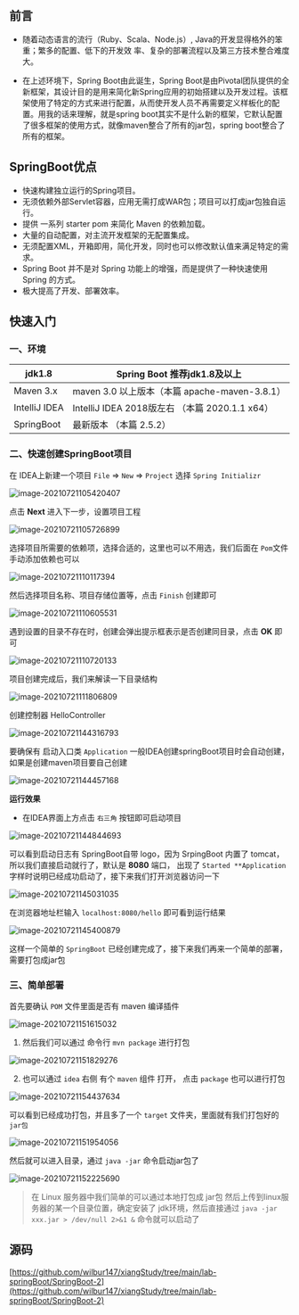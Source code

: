 ## 前言

- 随着动态语言的流行（Ruby、Scala、Node.js）, Java的开发显得格外的笨重；繁多的配置、低下的开发效
  率、复杂的部署流程以及第三方技术整合难度大。

- 在上述环境下，Spring Boot由此诞生，Spring Boot是由Pivotal团队提供的全新框架，其设计目的是用来简化新Spring应用的初始搭建以及开发过程。该框架使用了特定的方式来进行配置，从而使开发人员不再需要定义样板化的配置。用我的话来理解，就是spring boot其实不是什么新的框架，它默认配置了很多框架的使用方式，就像maven整合了所有的jar包，spring boot整合了所有的框架。

## SpringBoot优点

- 快速构建独立运行的Spring项目。
- 无须依赖外部Servlet容器，应用无需打成WAR包；项目可以打成jar包独自运行。
- 提供 一系列 starter pom 来简化 Maven 的依赖加载。
- 大量的自动配置，对主流开发框架的无配置集成。
- 无须配置XML，开箱即用，简化开发，同时也可以修改默认值来满足特定的需求。
- Spring Boot 并不是对 Spring 功能上的增强，而是提供了一种快速使用 Spring 的方式。
- 极大提高了开发、部署效率。

## 快速入门

### 一、环境

| jdk1.8        | Spring Boot 推荐jdk1.8及以上                   |
| ------------- | ---------------------------------------------- |
| Maven 3.x     | maven 3.0 以上版本（本篇 apache-maven-3.8.1）  |
| IntelliJ IDEA | IntelliJ IDEA 2018版左右 （本篇 2020.1.1 x64） |
| SpringBoot    | 最新版本 （本篇 2.5.2）                        |

### 二、快速创建SpringBoot项目

在 IDEA上新建一个项目 `File`  => `New`  => `Project` 选择 `Spring Initializr` 

![image-20210721105420407](https://cdn.jsdelivr.net/gh/wilbur147/cdnPictureBed/article/20210721105420.png)



点击 **Next** 进入下一步，设置项目工程



![image-20210721105726899](https://cdn.jsdelivr.net/gh/wilbur147/cdnPictureBed/article/20210721105727.png)



选择项目所需要的依赖项，选择合适的，这里也可以不用选，我们后面在 `Pom`文件手动添加依赖也可以



![image-20210721110117394](https://cdn.jsdelivr.net/gh/wilbur147/cdnPictureBed/article/20210721110117.png)



然后选择项目名称、项目存储位置等，点击 `Finish` 创建即可



![image-20210721110605531](https://cdn.jsdelivr.net/gh/wilbur147/cdnPictureBed/article/20210721110605.png)



遇到设置的目录不存在时，创建会弹出提示框表示是否创建同目录，点击 **OK** 即可



![image-20210721110720133](https://cdn.jsdelivr.net/gh/wilbur147/cdnPictureBed/article/20210721110720.png)



项目创建完成后，我们来解读一下目录结构



![image-20210721111806809](https://cdn.jsdelivr.net/gh/wilbur147/cdnPictureBed/article/20210721111807.png)



创建控制器 HelloController



![image-20210721144316793](https://cdn.jsdelivr.net/gh/wilbur147/cdnPictureBed/article/20210721144316.png)



要确保有 启动入口类 `Application` 一般IDEA创建springBoot项目时会自动创建，如果是创建maven项目要自己创建



![image-20210721144457168](https://cdn.jsdelivr.net/gh/wilbur147/cdnPictureBed/article/20210721144457.png)



**运行效果**

- 在IDEA界面上方点击 `右三角` 按钮即可启动项目

![image-20210721144844693](https://cdn.jsdelivr.net/gh/wilbur147/cdnPictureBed/article/20210721144844.png)



可以看到启动日志有 SpringBoot自带 logo，因为 SrpingBoot 内置了 tomcat，所以我们直接启动就行了，默认是 **8080** 端口， 出现了 `Started **Application` 字样时说明已经成功启动了，接下来我们打开浏览器访问一下



![image-20210721145031035](https://cdn.jsdelivr.net/gh/wilbur147/cdnPictureBed/article/20210721145031.png)



在浏览器地址栏输入 `localhost:8080/hello` 即可看到运行结果



![image-20210721145400879](https://cdn.jsdelivr.net/gh/wilbur147/cdnPictureBed/article/20210721145400.png)

这样一个简单的 `SpringBoot` 已经创建完成了，接下来我们再来一个简单的部署，需要打包成jar包



### 三、简单部署

首先要确认 `POM` 文件里面是否有 maven 编译插件

![image-20210721151615032](https://cdn.jsdelivr.net/gh/wilbur147/cdnPictureBed/article/20210721151615.png)



1. 然后我们可以通过 命令行 `mvn package` 进行打包

![image-20210721151829276](https://cdn.jsdelivr.net/gh/wilbur147/cdnPictureBed/article/20210721151829.png)

2. 也可以通过 `idea` 右侧 有个 `maven` 组件 打开， 点击 `package` 也可以进行打包

![image-20210721154437634](https://cdn.jsdelivr.net/gh/wilbur147/cdnPictureBed/article/20210721154437.png)

可以看到已经成功打包，并且多了一个 `target` 文件夹，里面就有我们打包好的`jar包`

![image-20210721151954056](https://cdn.jsdelivr.net/gh/wilbur147/cdnPictureBed/article/20210721151954.png)



然后就可以进入目录，通过 `java -jar` 命令启动jar包了

![image-20210721152225690](https://cdn.jsdelivr.net/gh/wilbur147/cdnPictureBed/article/20210721152225.png)

> 在 Linux 服务器中我们简单的可以通过本地打包成 jar包 然后上传到linux服务器的某一个目录位置，确定安装了 jdk环境，然后直接通过 `java -jar xxx.jar > /dev/null 2>&1 &` 命令就可以启动了

## 源码

[https://github.com/wilbur147/xiangStudy/tree/main/lab-springBoot/SpringBoot-2](https://github.com/wilbur147/xiangStudy/tree/main/lab-springBoot/SpringBoot-2)

